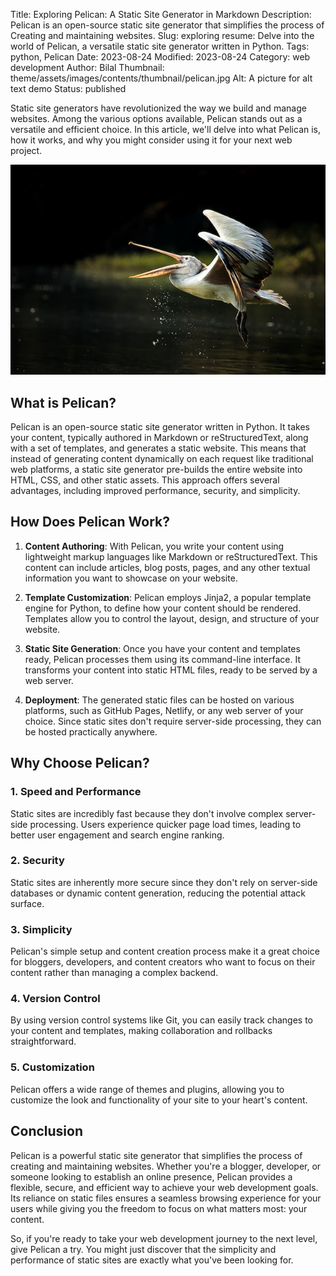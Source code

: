 Title: Exploring Pelican: A Static Site Generator in Markdown
Description: Pelican is an open-source static site generator that simplifies the process of Creating and maintaining websites.
Slug: exploring
resume: Delve into the world of Pelican, a versatile static site generator written in Python.
Tags: python, Pelican
Date: 2023-08-24
Modified: 2023-08-24
Category: web development
Author: Bilal
Thumbnail: theme/assets/images/contents/thumbnail/pelican.jpg
Alt: A picture for alt text demo
Status: published

Static site generators have revolutionized the way we build and manage websites. Among the various options available, Pelican stands out as a versatile and efficient choice. In this article, we'll delve into what Pelican is, how it works, and why you might consider using it for your next web project.

![This image is in Markdown format](theme/assets/images/contents/thumbnail/pelican.jpg)
## What is Pelican?

Pelican is an open-source static site generator written in Python. It takes your content, typically authored in Markdown or reStructuredText, along with a set of templates, and generates a static website. This means that instead of generating content dynamically on each request like traditional web platforms, a static site generator pre-builds the entire website into HTML, CSS, and other static assets. This approach offers several advantages, including improved performance, security, and simplicity.

## How Does Pelican Work?

1. **Content Authoring**: With Pelican, you write your content using lightweight markup languages like Markdown or reStructuredText. This content can include articles, blog posts, pages, and any other textual information you want to showcase on your website.

2. **Template Customization**: Pelican employs Jinja2, a popular template engine for Python, to define how your content should be rendered. Templates allow you to control the layout, design, and structure of your website.

3. **Static Site Generation**: Once you have your content and templates ready, Pelican processes them using its command-line interface. It transforms your content into static HTML files, ready to be served by a web server.

4. **Deployment**: The generated static files can be hosted on various platforms, such as GitHub Pages, Netlify, or any web server of your choice. Since static sites don't require server-side processing, they can be hosted practically anywhere.

## Why Choose Pelican?

### 1. Speed and Performance  
Static sites are incredibly fast because they don't involve complex server-side processing. Users experience quicker page load times, leading to better user engagement and search engine ranking.

### 2. Security  
Static sites are inherently more secure since they don't rely on server-side databases or dynamic content generation, reducing the potential attack surface.


### 3. Simplicity
Pelican's simple setup and content creation process make it a great choice for bloggers, developers, and content creators who want to focus on their content rather than managing a complex backend.

### 4. Version Control
By using version control systems like Git, you can easily track changes to your content and templates, making collaboration and rollbacks straightforward.

### 5. Customization
Pelican offers a wide range of themes and plugins, allowing you to customize the look and functionality of your site to your heart's content.

## Conclusion

Pelican is a powerful static site generator that simplifies the process of creating and maintaining websites. Whether you're a blogger, developer, or someone looking to establish an online presence, Pelican provides a flexible, secure, and efficient way to achieve your web development goals. Its reliance on static files ensures a seamless browsing experience for your users while giving you the freedom to focus on what matters most: your content.

So, if you're ready to take your web development journey to the next level, give Pelican a try. You might just discover that the simplicity and performance of static sites are exactly what you've been looking for.




